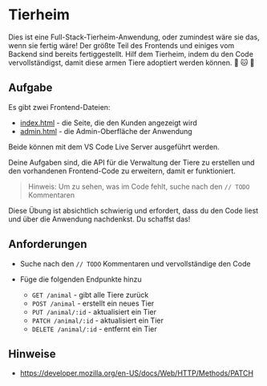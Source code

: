 # Tierheim

Dies ist eine Full-Stack-Tierheim-Anwendung, oder zumindest wäre sie das, wenn sie fertig wäre! Der größte Teil des Frontends und einiges vom Backend sind bereits fertiggestellt. Hilf dem Tierheim, indem du den Code vervollständigst, damit diese armen Tiere adoptiert werden können. 🐶 🐱 🐀

## Aufgabe

Es gibt zwei Frontend-Dateien:

- [index.html](index.html) - die Seite, die den Kunden angezeigt wird
- [admin.html](admin.html) - die Admin-Oberfläche der Anwendung

Beide können mit dem VS Code Live Server ausgeführt werden.

Deine Aufgaben sind, die API für die Verwaltung der Tiere zu erstellen und den vorhandenen Frontend-Code zu erweitern, damit er funktioniert.

> Hinweis: Um zu sehen, was im Code fehlt, suche nach den `// TODO` Kommentaren

Diese Übung ist absichtlich schwierig und erfordert, dass du den Code liest und über die Anwendung nachdenkst. Du schaffst das!

## Anforderungen

- Suche nach den `// TODO` Kommentaren und vervollständige den Code
- Füge die folgenden Endpunkte hinzu

  - `GET /animal` - gibt alle Tiere zurück
  - `POST /animal` - erstellt ein neues Tier
  - `PUT /animal/:id` - aktualisiert ein Tier
  - `PATCH /animal/:id` - aktualisiert ein Tier
  - `DELETE /animal/:id` - entfernt ein Tier

## Hinweise

- https://developer.mozilla.org/en-US/docs/Web/HTTP/Methods/PATCH
